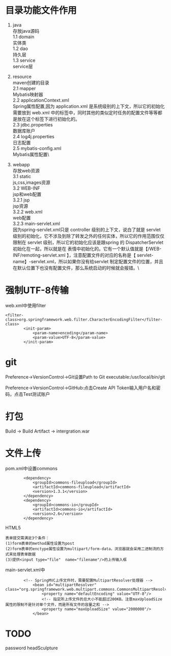 # 目录功能文件作用
1. java\
存放java源码\
1.1 domain\
实体类\
1.2 dao\
持久层\
1.3 service\
service层

2. resource\
maven创建的目录\
2.1 mapper\
Mybatis映射器\
2.2 applicationContext.xml\
Spring属性配置,因为 application.xml 是系统级别的上下文，所以它的初始化需要放到 web.xml 中的<context-param>标签中，同时其他的类似定时任务的配置文件等等都是放在这个标签下进行初始化的。\
2.3 jdbc.properties\
数据库账户\
2.4 log4j.properties\
日志配置\
2.5 mybatis-config.xml\
Mybatis属性配置\


3. webapp\
存放web资源\
3.1 static\
js,css,images资源\
3.2 WEB-INF\
jsp和web配置\
3.2.1 jsp\
jsp资源\
3.2.2 web.xml\
web配置\
3.2.3 main-servlet.xml\
因为spring-servlet.xml只是 controller 级别的上下文，说白了就是 servlet 级别的初始化，它不涉及到除了转发之外的任何实体，所以它的作用范围仅仅限制在 servlet 级别，所以它的初始化应该是跟spring 的 DispatcherServlet 初始化在一起，所以就是在 <servlet> 表情中初始化的。它有一个默认值就是【/WEB-INF/remoting-servlet.xml 】，注意配置文件的对应的名称是【 servlet-name】-servlet.xml，所以如果你没有给servlet 制定配置文件的位置，并且在默认位置下也没有配置文件，那么系统启动的时候就会报错。\

# 强制UTF-8传输
web.xml中使用filter
```aidl
<filter-class>org.springframework.web.filter.CharacterEncodingFilter</filter-class>
        <init-param>
            <param-name>encoding</param-name>
            <param-value>UTF-8</param-value>
        </init-param>
```

# git
Preference->VersionControl->Git设置Path to Git executable:/usr/local/bin/git

Preference->VersionControl->GitHub:点击Create API Token输入用户名和密码，点击Test测试账户

# 打包
Build -> Build Artifact -> intergration.war

# 文件上传
pom.xml中设置commons
```aidl
        <dependency>
            <groupId>commons-fileupload</groupId>
            <artifactId>commons-fileupload</artifactId>
            <version>1.3.1</version>
        </dependency>
        <dependency>
            <groupId>commons-io</groupId>
            <artifactId>commons-io</artifactId>
            <version>2.6</version>
        </dependency>
```
HTML5
```aidl
表单提交需满足3个条件：
(1)form表单的method属性设置为post
(2)form表单的enctype属性设置为multipart/form-data，浏览器就会采用二进制流的方式来处理表单数据
(3)提供<input type="file"  name="filename"/>的上传输入框
```
main-servlet.xml中
```aidl
        <!-- SpringMVC上传文件时，需要配置MultipartResolver处理器 -->
            <bean id="multipartResolver" class="org.springframework.web.multipart.commons.CommonsMultipartResolver">
                <property name="defaultEncoding" value="UTF-8"/>
                <!-- 指定所上传文件的总大小不能超过200KB。注意maxUploadSize属性的限制不是针对单个文件，而是所有文件的容量之和 -->
                <property name="maxUploadSize" value="2000000"/>
            </bean>
```

# TODO
password headSculpture


